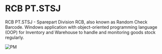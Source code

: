 # RCB PT.STSJ
RCB PT.STSJ - Sparepart Division RCB, also known as Random Check Barcode. Windows application with object-oriented programming language (OOP) for Inventory and Warehouse to handle and monitoring goods stock regularly.

![PM](https://user-images.githubusercontent.com/103475677/229971633-8dd37779-d815-4ec6-adf1-ce1772e61952.jpeg)
